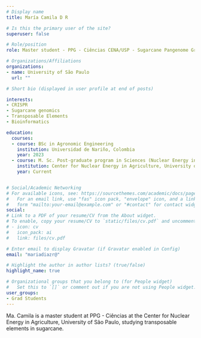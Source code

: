 ```yaml
---
# Display name
title: María Camila D R

# Is this the primary user of the site?
superuser: false

# Role/position
role: Master student - PPG - Ciências CENA/USP - Sugarcane Pangenome Graphs

# Organizations/Affiliations
organizations:
- name: University of São Paulo
  url: ""

# Short bio (displayed in user profile at end of posts)

interests:
- CRISPR
- Sugarcane genomics
- Transposable Elements
- Bioinformatics

education:
  courses:
  - course: BSc in Agronomic Engineering
    institution: Universidad de Nariño, Colombia
    year: 2023
  - course: M. Sc. Post-graduate program in Sciences (Nuclear Energy in Agriculture) - Biology in agriculture and environment
    institution: Center for Nuclear Energy in Agriculture, University of São Paulo, Piracicaba, Brazil
    year: Current


# Social/Academic Networking
# For available icons, see: https://sourcethemes.com/academic/docs/page-builder/#icons
#   For an email link, use "fas" icon pack, "envelope" icon, and a link in the
#   form "mailto:your-email@example.com" or "#contact" for contact widget.
social:
# Link to a PDF of your resume/CV from the About widget.
# To enable, copy your resume/CV to `static/files/cv.pdf` and uncomment the lines below.
# - icon: cv
#   icon_pack: ai
#   link: files/cv.pdf

# Enter email to display Gravatar (if Gravatar enabled in Config)
email: "mariadiazr@"

# Highlight the author in author lists? (true/false)
highlight_name: true

# Organizational groups that you belong to (for People widget)
#   Set this to `[]` or comment out if you are not using People widget.
user_groups:
- Grad Students
---
```


Ma. Camila is a master student at PPG - Ciências at the Center for Nuclear Energy in Agriculture, University of São Paulo, studying transposable elements in sugarcane.
